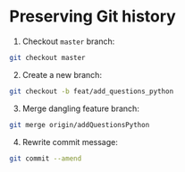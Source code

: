 # Preserving Git history


1. Checkout `master` branch:

```bash
git checkout master
````

2. Create a new branch:

```bash
git checkout -b feat/add_questions_python
```

3. Merge dangling feature branch:

```bash
git merge origin/addQuestionsPython
```

4. Rewrite commit message:

```bash
git commit --amend
```
